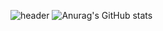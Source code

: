 ![header](https://camo.githubusercontent.com/text=Hyung%20gun%20Ginhub!&fontColor=d6ace6&animation=twinkling&)
![Anurag's GitHub stats](https://github-readme-stats.vercel.app/api?username=Hyung-Gunny&show_icons=true&theme=radical)
